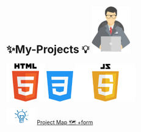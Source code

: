 # ✨My-Projects 💡 <img src="proj1-removebg-preview.png"  width="100px">

<img src="html-tutorial.png" width ="100px"><img src="mycss.png" width ="80px"><img src="JavaScript-Logo.png" width="159px" >




<a href="https://manishdeveloper333.github.io/web-template-by-table/form google map.html"><img src="light-removebg-preview.png" width ="80px">Project Map 🗺 +form </a>
